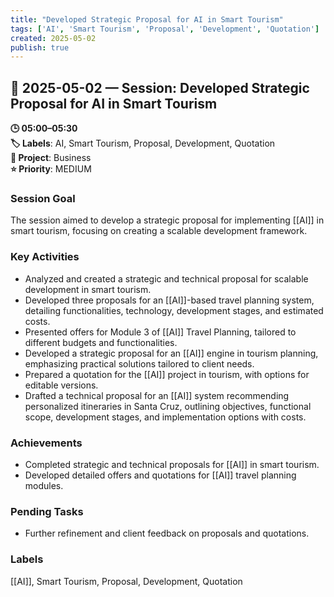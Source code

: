 ```yaml
---
title: "Developed Strategic Proposal for AI in Smart Tourism"
tags: ['AI', 'Smart Tourism', 'Proposal', 'Development', 'Quotation']
created: 2025-05-02
publish: true
---
```


## 📅 2025-05-02 — Session: Developed Strategic Proposal for AI in Smart Tourism

**🕒 05:00–05:30**  
**🏷️ Labels**: AI, Smart Tourism, Proposal, Development, Quotation  
**📂 Project**: Business  
**⭐ Priority**: MEDIUM  


### Session Goal
The session aimed to develop a strategic proposal for implementing [[AI]] in smart tourism, focusing on creating a scalable development framework.

### Key Activities
- Analyzed and created a strategic and technical proposal for scalable development in smart tourism.
- Developed three proposals for an [[AI]]-based travel planning system, detailing functionalities, technology, development stages, and estimated costs.
- Presented offers for Module 3 of [[AI]] Travel Planning, tailored to different budgets and functionalities.
- Developed a strategic proposal for an [[AI]] engine in tourism planning, emphasizing practical solutions tailored to client needs.
- Prepared a quotation for the [[AI]] project in tourism, with options for editable versions.
- Drafted a technical proposal for an [[AI]] system recommending personalized itineraries in Santa Cruz, outlining objectives, functional scope, development stages, and implementation options with costs.

### Achievements
- Completed strategic and technical proposals for [[AI]] in smart tourism.
- Developed detailed offers and quotations for [[AI]] travel planning modules.

### Pending Tasks
- Further refinement and client feedback on proposals and quotations.

### Labels
[[AI]], Smart Tourism, Proposal, Development, Quotation
